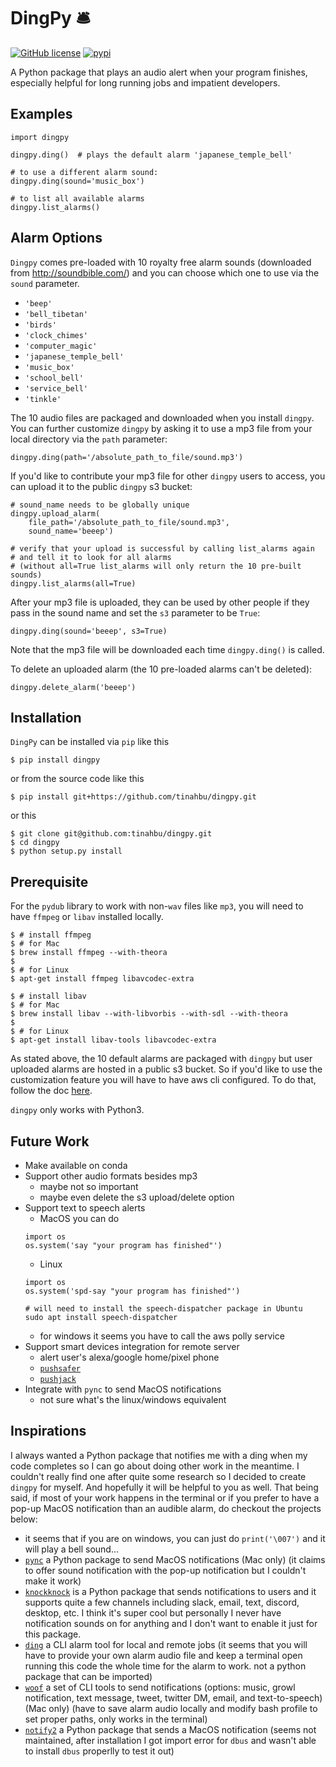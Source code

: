 # DingPy 🛎 

[![GitHub license](https://img.shields.io/github/license/tinahbu/dingpy)](https://github.com/tinahbu/dingpy/blob/master/LICENSE)
[![pypi](https://img.shields.io/badge/pypi-1.0.0-blue)](https://pypi.org/project/dingpy/)

A Python package that plays an audio alert when your program finishes, especially helpful for long running jobs and impatient developers.

## Examples 

```
import dingpy

dingpy.ding()  # plays the default alarm 'japanese_temple_bell'

# to use a different alarm sound:
dingpy.ding(sound='music_box')

# to list all available alarms
dingpy.list_alarms()
```

## Alarm Options

`Dingpy` comes pre-loaded with 10 royalty free alarm sounds (downloaded from http://soundbible.com/) and you can choose which one to use via the `sound` parameter.

- `'beep'`
- `'bell_tibetan'`
- `'birds'`
- `'clock_chimes'`
- `'computer_magic'`
- `'japanese_temple_bell'`
- `'music_box'`
- `'school_bell'`
- `'service_bell'`
- `'tinkle'`

The 10 audio files are packaged and downloaded when you install `dingpy`. You can further customize `dingpy` by asking it to use a mp3 file from your local directory via the `path` parameter:

```
dingpy.ding(path='/absolute_path_to_file/sound.mp3')
```

If you'd like to contribute your mp3 file for other `dingpy` users to access, you can upload it to the public `dingpy` s3 bucket:

```
# sound_name needs to be globally unique
dingpy.upload_alarm(
    file_path='/absolute_path_to_file/sound.mp3', 
    sound_name='beeep') 

# verify that your upload is successful by calling list_alarms again
# and tell it to look for all alarms 
# (without all=True list_alarms will only return the 10 pre-built sounds)
dingpy.list_alarms(all=True)
```

After your mp3 file is uploaded, they can be used by other people if they pass in the sound name and set the `s3` parameter to be `True`:

```
dingpy.ding(sound='beeep', s3=True)
```

Note that the mp3 file will be downloaded each time `dingpy.ding()` is called. 

To delete an uploaded alarm (the 10 pre-loaded alarms can't be deleted):

```
dingpy.delete_alarm('beeep')
```

## Installation 

`DingPy` can be installed via `pip` like this

```
$ pip install dingpy
```

or from the source code like this

```
$ pip install git+https://github.com/tinahbu/dingpy.git
```

or this

```
$ git clone git@github.com:tinahbu/dingpy.git
$ cd dingpy
$ python setup.py install
```

## Prerequisite

For the `pydub` library to work with non-`wav` files like `mp3`, you will need to have `ffmpeg` or `libav` installed locally.

```
$ # install ffmpeg
$ # for Mac
$ brew install ffmpeg --with-theora
$ 
$ # for Linux
$ apt-get install ffmpeg libavcodec-extra
```

```
$ # install libav
$ # for Mac
$ brew install libav --with-libvorbis --with-sdl --with-theora
$ 
$ # for Linux
$ apt-get install libav-tools libavcodec-extra
```

As stated above, the 10 default alarms are packaged with `dingpy` but user uploaded alarms are hosted in a public s3 bucket. So if you'd like to use the customization feature you will have to have aws cli configured. To do that, follow the doc [here](https://docs.aws.amazon.com/cli/latest/userguide/cli-configure-files.html).

`dingpy` only works with Python3.

## Future Work

- Make available on conda
- Support other audio formats besides mp3
    + maybe not so important
    + maybe even delete the s3 upload/delete option
- Support text to speech alerts
    + MacOS you can do 
    ```
    import os 
    os.system('say "your program has finished"')
    ```
    + Linux
    ```
    import os 
    os.system('spd-say "your program has finished"')

    # will need to install the speech-dispatcher package in Ubuntu
    sudo apt install speech-dispatcher
    ```
    + for windows it seems you have to call the aws polly service 
- Support smart devices integration for remote server
    + alert user's alexa/google home/pixel phone 
    + [`pushsafer`](https://www.pushsafer.com/en/python)
    + [`pushjack`](https://pypi.org/project/pushjack/)
- Integrate with `pync` to send MacOS notifications 
    + not sure what's the linux/windows equivalent
    

## Inspirations <a name="inspirations"></a>

I always wanted a Python package that notifies me with a ding when my code completes so I can go about doing other work in the meantime. I couldn't really find one after quite some research so I decided to create `dingpy` for myself. And hopefully it will be helpful to you as well. That being said, if most of your work happens in the terminal or if you prefer to have a pop-up MacOS notification than an audible alarm, do checkout the projects below:

- it seems that if you are on windows, you can just do `print('\007')` and it will play a bell sound...
- [`pync`](https://pypi.org/project/pync/) a Python package to send MacOS notifications (Mac only) (it claims to offer sound notification with the pop-up notification but I couldn't make it work)
- [`knockknock`](https://github.com/huggingface/knockknock) is a Python package that sends notifications to users and it supports quite a few channels including slack, email, text, discord, desktop, etc. I think it's super cool but personally I never have notification sounds on for anything and I don't want to enable it just for this package. 
- [`ding`](https://github.com/xxv/ding/) a CLI alarm tool for local and remote jobs (it seems that you will have to provide your own alarm audio file and keep a terminal open running this code the whole time for the alarm to work. not a python package that can be imported)
- [`woof`](https://github.com/msbarry/woof) a set of CLI tools to send notifications (options: music, growl notification, text message, tweet, twitter DM, email, and text-to-speech) (Mac only) (have to save alarm audio locally and modify bash profile to set proper paths, only works in the terminal)
- [`notify2`](https://bitbucket.org/takluyver/pynotify2/src) a Python package that sends a MacOS notification (seems not maintained, after installation I got import error for `dbus` and wasn't able to install `dbus` properlly to test it out)

